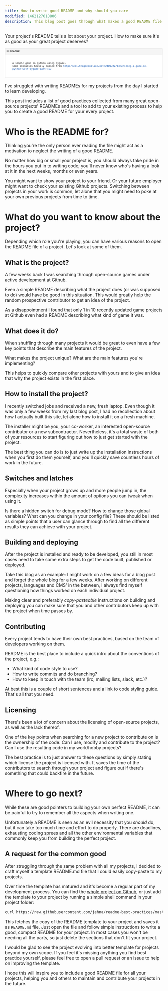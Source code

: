 ```yaml
---
title: How to write good README and why should you care
modified: 1462127618806
description: This blog post goes through what makes a good README file for your project and the motivations behind it. It also includes a tool to bootstrap your own README quickly.
---
```


Your project's README tells a lot about your project. How to make sure it's
as good as your great project deserves?

<a href="https://github.com/jvnk/game" rel="nofollow noopener" target="_blank" x="_">
<img alt="Does your awesome project's Github site look like this?" src="/images/readme-screenshot.png" data-dontoptimize />
</a>

I've struggled with writing READMEs for my projects from the day I started
to learn developing.

This post includes a list of good practices collected from many great
open-source projects' READMEs and a tool to add to your existing process to
help you to create a good README for your every project.

# Who is the README for?

Thinking you're the only person ever reading the file might act as a
motivation to neglect the writing of a good README.

No matter how big or small your project is, you should always take pride in the
hours you put in to writing code; you'll never know who's having a look at it
in the next weeks, months or even years.

You might want to show your project to your friend. Or your future employer
might want to check your existing Github projects. Switching between projects in
your work is common, let alone that you might need to poke at your own previous
projects from time to time.

# What do you want to know about the project?

Depending which role you're playing, you can have various reasons to open the
README file of a project. Let's look at some of them.

## What is the project?

A few weeks back I was searching through open-source games under active
development at Github.

Even a simple README describing what the project does (or was supposed to do)
would have be good in this situation. This would greatly help the random
prospective contributor to get an idea of the project.

As a disappointment I found that only 1 in 10 recently updated game projects at
Github even had a README describing what kind of game it was.

## What does it do?

When shuffling through many projects it would be great to even have a few key
points that describe the main features of the project.

What makes the project unique? What are the main features you're implementing?

This helps to quickly compare other projects with yours and to give an idea that
why the project exists in the first place.

## How to install the project?

I recently switched jobs and received a new, fresh laptop. Even though it was
only a few weeks from my last blog post, I had no recollection about how I
actually built this site, let alone how to install it on a fresh machine.

The installer might be you, your co-worker, an interested open-source
contributor or a new subcontractor. Nevertheless, it's a total waste of both
of your resources to start figuring out how to just get started with the
project.

The best thing you can do is to just write up the installation instructions when
you first do them yourself, and you'll quickly save countless hours of work in
the future.

## Switches and latches

Especially when your project grows up and more people jump in, the complexity
increases within the amount of options you can tweak when using it.

Is there a hidden switch for debug mode? How to change those global variables?
What can you change in your config file? These should be listed as simple
points that a user can glance through to find all the different results they can
achieve with your project.

## Building and deploying

After the project is installed and ready to be developed, you still in most
cases need to take some extra steps to get the code built, published or
deployed.

Take this blog as an example: I might work on a few ideas for a blog post and
forget the whole blog for a few weeks. After working on different projects,
languages and CMS' in the between, I always find myself questioning how things
worked on each individual project.

Making clear and preferably *copy-pasteable* instructions on building and
deploying you can make sure that you and other contributors keep up with the
project when time passes by.

## Contributing

Every project tends to have their own best practices, based on the team of
developers working on them.

README is the best place to include a quick intro about the conventions of the
project, e.g.:

- What kind of code style to use?
- How to write commits and do branching?
- How to keep in touch with the team (irc, mailing lists, slack, etc.)?

At best this is a couple of short sentences and a link to code styling guide.
That's all that you need.

## Licensing

There's been a lot of concern about the licensing of open-source projects, as
well as the lack thereof.

One of the key points when searching for a new project to contribute on is the
ownership of the code: Can I use, modify and contribute to the project? Can I
use the resulting code in my work/hobby projects?

The best practice is to just answer to these questions by simply stating which
license the project is licensed with. It saves the time of the contributors to
search through your project and figure out if there's something that could
backfire in the future.

# Where to go next?

While these are good pointers to building your own perfect README, it can be
painful to try to remember all the aspects when writing one.

Unfortunately a README is seen as an evil necessity that you *should* do, but
it can take too much time and effort to do properly. There are deadlines,
exhausting coding sprees and all the other environmental variables that
commonly keep you from building the perfect project.

## A request for the common good

After struggling through the same problem with all my projects, I decided to
craft myself a template README.md file that I could easily copy-paste to my
projects.

Over time the template has matured and it's become a regular part of my
development process. You can find the [whole project on Github][readme-github],
or just add the template  to your project by running a simple shell command in
your project folder:

```bash
curl https://raw.githubusercontent.com/jehna/readme-best-practices/master/README-default.md > README.md
```

This fetches the copy of the README template to your project and saves it as
`README.md` file. Just open the file and follow simple instructions to write a
good, compact README for your project. In most cases you won't be needing all
the parts, so just delete the sections that don't fit your project.

I would be glad to see the project evolving into better template for projects
beyond my own scope. If you feel it's missing anything you find best practice
yourself, please feel free to open a pull request or an issue to help on
improving the template.

I hope this will inspire you to include a good README file for all your
projects, helping you and others to maintain and contribute your projects in the
future.

[readme-github]:https://github.com/jehna/readme-best-practices
